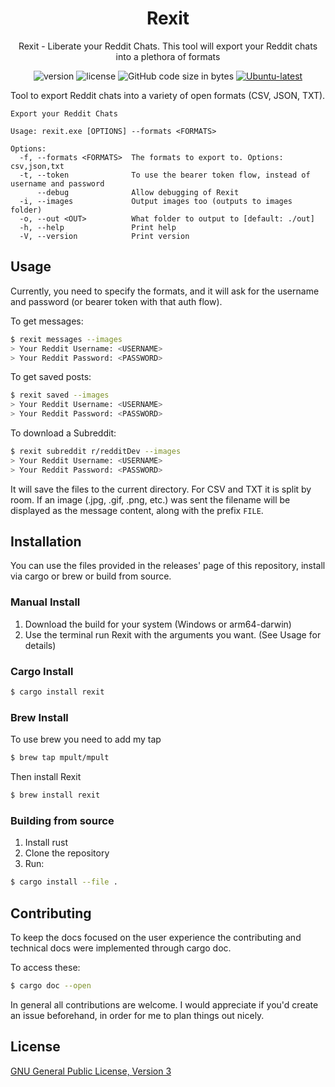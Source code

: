 <div align="center">

# Rexit

Rexit - Liberate your Reddit Chats. This tool will export your Reddit chats into a plethora of formats

![version](https://img.shields.io/github/v/tag/mpult/rexit?color=orange)
![license](https://img.shields.io/github/license/mpult/rexit?color=blue)
![GitHub code size in bytes](https://img.shields.io/github/languages/code-size/mpult/rexit?color=red)
[![Ubuntu-latest](https://github.com/MPult/Rexit/actions/workflows/Ubuntu-latest.yml/badge.svg)](https://github.com/MPult/Rexit/actions/workflows/Ubuntu-latest.yml)

</div>

Tool to export Reddit chats into a variety of open formats (CSV, JSON, TXT).

```
Export your Reddit Chats

Usage: rexit.exe [OPTIONS] --formats <FORMATS>

Options:
  -f, --formats <FORMATS>  The formats to export to. Options: csv,json,txt
  -t, --token              To use the bearer token flow, instead of username and password
      --debug              Allow debugging of Rexit
  -i, --images             Output images too (outputs to images folder)
  -o, --out <OUT>          What folder to output to [default: ./out]
  -h, --help               Print help
  -V, --version            Print version
```

## Usage

Currently, you need to specify the formats, and it will ask for the username and password (or bearer token with that auth flow).

To get messages:
```bash
$ rexit messages --images
> Your Reddit Username: <USERNAME>
> Your Reddit Password: <PASSWORD>
```

To get saved posts:
```bash
$ rexit saved --images
> Your Reddit Username: <USERNAME>
> Your Reddit Password: <PASSWORD>
```

To download a Subreddit:
```bash
$ rexit subreddit r/redditDev --images
> Your Reddit Username: <USERNAME>
> Your Reddit Password: <PASSWORD>
```

It will save the files to the current directory. For CSV and TXT it is split by room. If an image (.jpg, .gif, .png, etc.) was sent the filename will be displayed as the message content, along with the prefix `FILE`. 

## Installation
You can use the files provided in the releases' page of this repository, install via cargo or brew or build from source.

### Manual Install

1. Download the build for your system (Windows or arm64-darwin)
2. Use the terminal run Rexit with the arguments you want. (See Usage for details)

### Cargo Install
```BASH
$ cargo install rexit
```
### Brew Install
To use brew you need to add my tap
```BASH
$ brew tap mpult/mpult
```
Then install Rexit
```BASH
$ brew install rexit
```
### Building from source
1. Install rust
2. Clone the repository
3. Run:
```BASH
$ cargo install --file .
```
## Contributing
To keep the docs focused on the user experience the contributing and technical docs were implemented through cargo doc.

To access these:
```bash
$ cargo doc --open
```

In general all contributions are welcome. I would appreciate if you'd create an issue beforehand, in order for me to plan things out nicely.
## License
[GNU General Public License, Version 3](./LICENSE)

